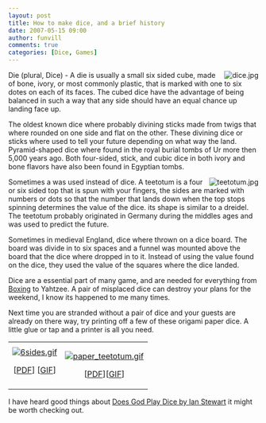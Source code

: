 ```yaml
---
layout: post
title: How to make dice, and a brief history
date: 2007-05-15 09:00
author: funvill
comments: true
categories: [Dice, Games]
---
```

<img src="http://blog.abluestar.com/public/uploads/2007/05/dice.thumbnail.jpg" alt="dice.jpg" align="right" />Die (plural, Dice)  - A die is usually a small six sided cube, made of bone, ivory, or most commonly plastic, that is marked with one to six dotes on each of its faces. The cubed dice have the advantage of being balanced in such a way that any side should have an equal chance up landing face up.

The oldest known dice where probably divining sticks made from twigs that where rounded on one side and flat on the other. These divining dice or sticks where used to tell your future depending on what way the land. Pyramid-shaped dice where found in the royal burial tombs of Ur more then 5,000 years ago. Both four-sided, stick, and cubic dice in both ivory and bone flavors have also been found in Egyptian tombs.

<a href="http://blog.abluestar.com/public/uploads/2007/05/teetotum.jpg" title="teetotum.jpg"><img src="http://blog.abluestar.com/public/uploads/2007/05/teetotum.thumbnail.jpg" alt="teetotum.jpg" align="right" /></a>Sometimes a  was used instead of dice.  A teetotum is a four or six sided top that is spun with your fingers, the sides are marked with numbers or dots so that the number that lands down when the top stops spinning determines the value of the dice. its shape is similar to a dreidel. The teetotum probably originated in Germany during the middles ages and was used to predict the future.

Sometimes in medieval England, dice where thrown on a dice board. The board was divide in to six spaces and a funnel was mounted above the board that the dice where dropped in to it. Instead of using the value found on the dice, they used the value of the squares where the dice landed.

Dice are a essential part of many game, and are needed for everything from <a href="http://blog.abluestar.com/drinking-game-boxing/">Boxing</a> to Yahtzee. A pair of misplaced dice can destroy your plans for the weekend, I know its happened to me many times.

Next time you are stranded without a pair of dice and your guests are already on there way, try printing off a few of these  origami paper dice. A little glue or tap and a printer is all you need.
<table align="center">
<tr>
<td><a href="http://blog.abluestar.com/public/uploads/2007/05/6sides.gif" title="6sides.gif"><img src="http://blog.abluestar.com/public/uploads/2007/05/6sides.thumbnail.gif" alt="6sides.gif" /></a>
<p align="center"> [<a href="http://blog.abluestar.com/public/uploads/2007/05/6sidedice.pdf">PDF</a>] [<a href="http://blog.abluestar.com/public/uploads/2007/05/6sides.gif">GIF</a>]</p>
</td>
<td>
<p align="center"><a href="http://blog.abluestar.com/public/uploads/2007/05/paper_teetotum.gif" title="paper_teetotum.gif"><img src="http://blog.abluestar.com/public/uploads/2007/05/paper_teetotum.thumbnail.gif" alt="paper_teetotum.gif" /></a></p>
<p align="center">[<a href="http://blog.abluestar.com/public/uploads/2007/05/paper_teetotum.pdf">PDF</a>][<a href="http://blog.abluestar.com/public/uploads/2007/05/paper_teetotum.gif" title="paper_teetotum.gif">GIF</a>]</p>
</td>
</tr>
</table>
I have heard good things about <a href="http://www.amazon.ca/gp/product/0140256024/701-2348363-8299539?ie=UTF8&amp;tag=abluestar-20&amp;linkCode=xm2&amp;camp=15121&amp;creativeASIN=0140256024">Does God Play Dice by Ian Stewart</a> it might be worth checking out.
